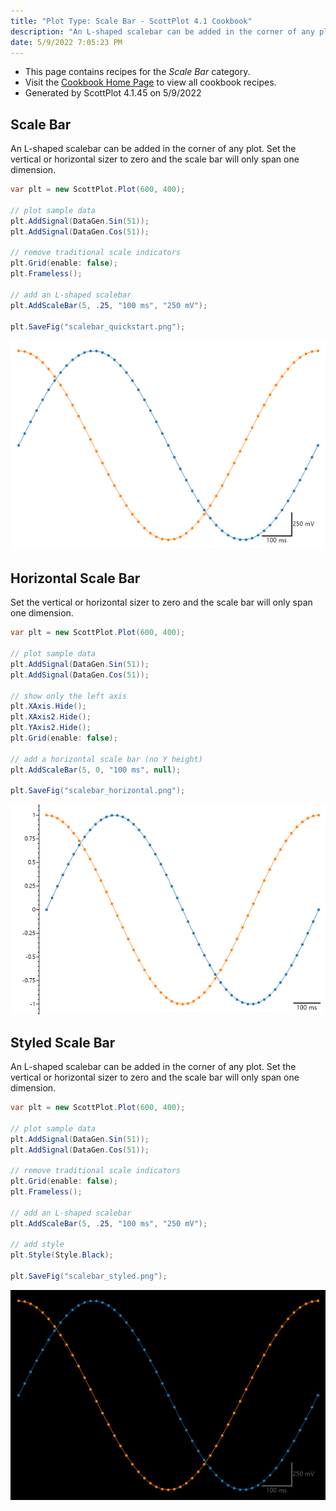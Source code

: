 ```yaml
---
title: "Plot Type: Scale Bar - ScottPlot 4.1 Cookbook"
description: "An L-shaped scalebar can be added in the corner of any plot."
date: 5/9/2022 7:05:23 PM
---
```


* This page contains recipes for the _Scale Bar_ category.
* Visit the [Cookbook Home Page](../../) to view all cookbook recipes.
* Generated by ScottPlot 4.1.45 on 5/9/2022
## Scale Bar

An L-shaped scalebar can be added in the corner of any plot. Set the vertical or horizontal sizer to zero and the scale bar will only span one dimension.

```cs
var plt = new ScottPlot.Plot(600, 400);

// plot sample data
plt.AddSignal(DataGen.Sin(51));
plt.AddSignal(DataGen.Cos(51));

// remove traditional scale indicators
plt.Grid(enable: false);
plt.Frameless();

// add an L-shaped scalebar
plt.AddScaleBar(5, .25, "100 ms", "250 mV");

plt.SaveFig("scalebar_quickstart.png");
```

<img src='../../images/scalebar_quickstart.png' class='d-block mx-auto my-5' />


## Horizontal Scale Bar

Set the vertical or horizontal sizer to zero and the scale bar will only span one dimension.

```cs
var plt = new ScottPlot.Plot(600, 400);

// plot sample data 
plt.AddSignal(DataGen.Sin(51));
plt.AddSignal(DataGen.Cos(51));

// show only the left axis
plt.XAxis.Hide();
plt.XAxis2.Hide();
plt.YAxis2.Hide();
plt.Grid(enable: false);

// add a horizontal scale bar (no Y height)
plt.AddScaleBar(5, 0, "100 ms", null);

plt.SaveFig("scalebar_horizontal.png");
```

<img src='../../images/scalebar_horizontal.png' class='d-block mx-auto my-5' />


## Styled Scale Bar

An L-shaped scalebar can be added in the corner of any plot. Set the vertical or horizontal sizer to zero and the scale bar will only span one dimension.

```cs
var plt = new ScottPlot.Plot(600, 400);

// plot sample data
plt.AddSignal(DataGen.Sin(51));
plt.AddSignal(DataGen.Cos(51));

// remove traditional scale indicators
plt.Grid(enable: false);
plt.Frameless();

// add an L-shaped scalebar
plt.AddScaleBar(5, .25, "100 ms", "250 mV");

// add style
plt.Style(Style.Black);

plt.SaveFig("scalebar_styled.png");
```

<img src='../../images/scalebar_styled.png' class='d-block mx-auto my-5' />



